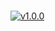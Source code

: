 #

[![v1.0.0](https://github.com/najeeb1023/parabank-automation/actions/workflows/release.yaml/badge.svg?branch=master)](https://github.com/najeeb1023/parabank-automation/releases/tag/v1.0.0)